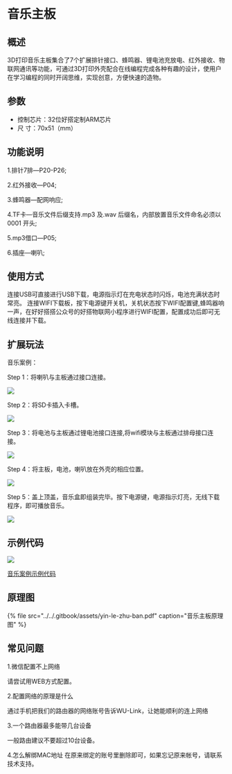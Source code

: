 # 音乐主板

## 概述

3D打印音乐主板集合了7个扩展排针接口、蜂鸣器、锂电池充放电、红外接收、物联网通讯等功能，可通过3D打印外壳配合在线编程完成各种有趣的设计，使用户在学习编程的同时开阔思维，实现创意，方便快速的造物。

## 参数

* 控制芯片：32位好搭定制ARM芯片 
* 尺        寸：70x51（mm）

## 功能说明

1.排针7排—P20-P26;

2.红外接收—P04;

3.蜂鸣器—配网响应;

4.TF卡—音乐文件后缀支持.mp3 及.wav 后缀名，内部放置音乐文件命名必须以 0001 开头;

5.mp3借口—P05;

6.插座—喇叭;

## 使用方式

连接USB可直接进行USB下载，电源指示灯在充电状态时闪烁，电池充满状态时常亮。 连接WIFI下载板，按下电源键开关机，关机状态按下WIFI配置键,蜂鸣器响一声，在好好搭搭公众号的好搭物联网小程序进行WIFI配置，配置成功后即可无线连接并下载。

## 扩展玩法

音乐案例：

Step 1：将喇叭与主板通过接口连接。

![](../../.gitbook/assets/yinyue-1.JPG)

Step 2：将SD卡插入卡槽。

![](../../.gitbook/assets/yinyue-2.JPG)

Step 3：将电池与主板通过锂电池接口连接,将wifi模块与主板通过排母接口连接。

![](../../.gitbook/assets/yinyue-3.JPG)

Step 4：将主板，电池，喇叭放在外壳的相应位置。

![](../../.gitbook/assets/yinyue-5.JPG)

Step 5：盖上顶盖，音乐盒即组装完毕。按下电源键，电源指示灯亮，无线下载程序，即可播放音乐。

![](../../.gitbook/assets/yinyue-6.JPG)

## 示例代码

![](../../.gitbook/assets/yinyue-7.png)

[音乐案例示例代码](http://www.haohaodada.com/wulink-nano/index.php?id=5698)

## 原理图

{% file src="../../.gitbook/assets/yin-le-zhu-ban.pdf" caption="音乐主板原理图" %}

## 常见问题

1.微信配置不上网络

请尝试用WEB方式配置。

2.配置网络的原理是什么

通过手机把我们的路由器的网络账号告诉WU-Link，让她能顺利的连上网络

3.一个路由器最多能带几台设备

一般路由建议不要超过10台设备。

4.怎么解绑MAC地址 在原来绑定的账号里删除即可，如果忘记原来帐号，请联系技术支持。

